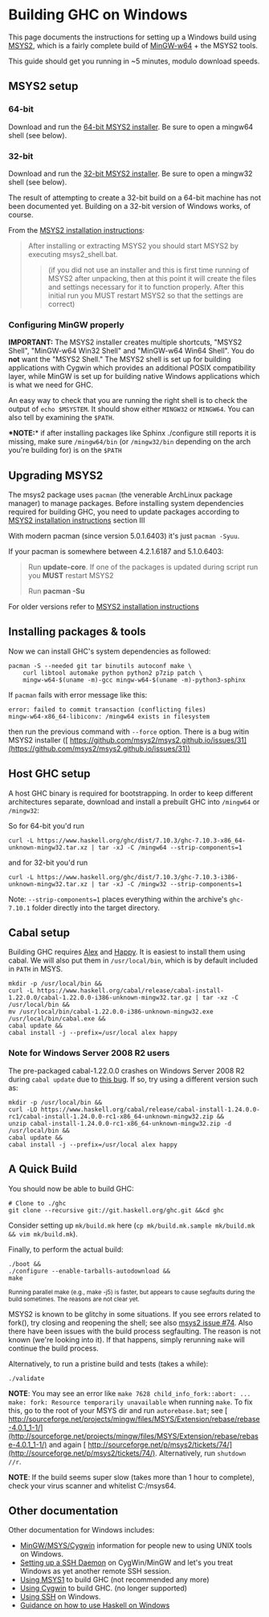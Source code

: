 # Building GHC on Windows


This page documents the instructions for setting up a Windows build using [ MSYS2](http://sourceforge.net/projects/msys2/), which is a fairly complete build of [ MinGW-w64](http://mingw-w64.org/) + the MSYS2 tools.


This guide should get you running in \~5 minutes, modulo download speeds.

## MSYS2 setup

### 64-bit


Download and run the [ 64-bit MSYS2 installer](http://sourceforge.net/projects/msys2/files/latest/download). Be sure to open a mingw64 shell (see below).

### 32-bit


Download and run the [ 32-bit MSYS2 installer](http://sourceforge.net/projects/msys2/files/Base/i686/). Be sure to open a mingw32 shell (see below).


The result of attempting to create a 32-bit build on a 64-bit machine has not been documented yet. Building on a 32-bit version of Windows works, of course.


From the [ MSYS2 installation instructions](http://sourceforge.net/p/msys2/wiki/MSYS2%20installation/):

>
> After installing or extracting MSYS2 you should start MSYS2 by executing msys2_shell.bat.
>
> >
> > (if you did not use an installer and this is first time running of MSYS2 after unpacking, then at this point it will create the files and settings necessary for it to function properly. After this initial run you MUST restart MSYS2 so that the settings are correct)

### Configuring MinGW properly

**IMPORTANT:** The MSYS2 installer creates multiple shortcuts, "MSYS2 Shell", "MinGW-w64 Win32 Shell" and "MinGW-w64 Win64 Shell". You do **not** want the "MSYS2 Shell." The MSYS2 shell is set up for building applications with Cygwin which provides an additional POSIX compatibility layer, while MinGW is set up for building native Windows applications which is what we need for GHC.


An easy way to check that you are running the right shell is to check the output of `echo $MSYSTEM`. It should show either `MINGW32` or `MINGW64`. You can also tell by examining the `$PATH`.

**\*NOTE:**\* if after installing packages like Sphinx ./configure still reports it is missing, make sure `/mingw64/bin` (or `/mingw32/bin` depending on the arch you're building for)  is on the `$PATH`

## Upgrading MSYS2


The msys2 package uses `pacman` (the venerable ArchLinux package manager) to manage packages. Before installing system dependencies required for building GHC, you need to update packages according to [ MSYS2 installation instructions](http://sourceforge.net/p/msys2/wiki/MSYS2%20installation/) section III


With modern pacman (since version 5.0.1.6403) it's just `pacman -Syuu`. 


If your pacman is somewhere between 4.2.1.6187 and 5.1.0.6403:

>
> Run **update-core**. If one of the packages is updated during script run you **MUST** restart MSYS2
>
>
> Run **pacman -Su**


For older versions refer to [ MSYS2 installation instructions](http://sourceforge.net/p/msys2/wiki/MSYS2%20installation/)

## Installing packages & tools


Now we can install GHC's system dependencies as followed:

```
pacman -S --needed git tar binutils autoconf make \
    curl libtool automake python python2 p7zip patch \
    mingw-w64-$(uname -m)-gcc mingw-w64-$(uname -m)-python3-sphinx
```


If `pacman` fails with error message like this:

```wiki
error: failed to commit transaction (conflicting files)
mingw-w64-x86_64-libiconv: /mingw64 exists in filesystem
```


then run the previous command with `--force` option. There is a bug witin MSYS2 installer ([ https://github.com/msys2/msys2.github.io/issues/31](https://github.com/msys2/msys2.github.io/issues/31))

## Host GHC setup


A host GHC binary is required for bootstrapping. In order to keep different architectures separate, download and install a prebuilt GHC into `/mingw64` or `/mingw32`:


So for 64-bit you'd run

```
curl -L https://www.haskell.org/ghc/dist/7.10.3/ghc-7.10.3-x86_64-unknown-mingw32.tar.xz | tar -xJ -C /mingw64 --strip-components=1
```


and for 32-bit you'd run

```
curl -L https://www.haskell.org/ghc/dist/7.10.3/ghc-7.10.3-i386-unknown-mingw32.tar.xz | tar -xJ -C /mingw32 --strip-components=1
```


Note: `--strip-components=1` places everything within the archive's `ghc-7.10.1` folder directly into the target directory.

## Cabal setup


Building GHC requires [ Alex](http://www.haskell.org/alex/) and [ Happy](http://www.haskell.org/happy/). It is easiest to install them using cabal. We will also put them in `/usr/local/bin`, which is by default included in `PATH` in MSYS.

```
mkdir -p /usr/local/bin &&
curl -L https://www.haskell.org/cabal/release/cabal-install-1.22.0.0/cabal-1.22.0.0-i386-unknown-mingw32.tar.gz | tar -xz -C /usr/local/bin &&
mv /usr/local/bin/cabal-1.22.0.0-i386-unknown-mingw32.exe /usr/local/bin/cabal.exe &&
cabal update &&
cabal install -j --prefix=/usr/local alex happy
```

### Note for Windows Server 2008 R2 users


The pre-packaged cabal-1.22.0.0 crashes on Windows Server 2008 R2 during `cabal update` due to [ this bug](https://github.com/haskell/cabal/issues/2331).  If so, try using a different version such as:

```
mkdir -p /usr/local/bin &&
curl -LO https://www.haskell.org/cabal/release/cabal-install-1.24.0.0-rc1/cabal-install-1.24.0.0-rc1-x86_64-unknown-mingw32.zip &&
unzip cabal-install-1.24.0.0-rc1-x86_64-unknown-mingw32.zip -d /usr/local/bin &&
cabal update &&
cabal install -j --prefix=/usr/local alex happy
```

## A Quick Build


You should now be able to build GHC:

```
# Clone to ./ghc
git clone --recursive git://git.haskell.org/ghc.git &&cd ghc
```


Consider setting up `mk/build.mk` here (`cp mk/build.mk.sample mk/build.mk && vim mk/build.mk`).


Finally, to perform the actual build:

```
./boot &&
./configure --enable-tarballs-autodownload &&
make
```

<sub>Running parallel make (e.g., make -j5) is faster, but appears to cause segfaults during the build sometimes. The reasons are not clear yet.</sub>


MSYS2 is known to be glitchy in some situations. If you see errors related to fork(), try closing and reopening the shell; see also [ msys2 issue \#74](http://sourceforge.net/p/msys2/tickets/74/). Also there have been issues with the build process segfaulting. The reason is not known (we're looking into it). If that happens, simply rerunning `make` will continue the build process.


Alternatively, to run a pristine build and tests (takes a while):

```
./validate
```

**NOTE**: You may see an error like `make 7628 child_info_fork::abort: ... make: fork: Resource temporarily unavailable` when running `make`. To fix this, go to the root of your MSYS dir and run `autorebase.bat`; see [ http://sourceforge.net/projects/mingw/files/MSYS/Extension/rebase/rebase-4.0.1_1-1/](http://sourceforge.net/projects/mingw/files/MSYS/Extension/rebase/rebase-4.0.1_1-1/) and again [ http://sourceforge.net/p/msys2/tickets/74/](http://sourceforge.net/p/msys2/tickets/74/). Alternatively, run `shutdown //r`.

**NOTE**: If the build seems super slow (takes more than 1 hour to complete), check your virus scanner and whitelist C:/msys64.

## Other documentation


Other documentation for Windows includes:

- [MinGW/MSYS/Cygwin](building/platforms/windows) information for people new to using UNIX tools on Windows.
- [Setting up a SSH Daemon](building/windows/sshd) on CygWin/MinGW and let's you treat Windows as yet another remote SSH session.
- [Using MSYS1](building/preparation/windows/msy-s1) to build GHC (not recommended any more)
- [Using Cygwin](building/windows/cygwin) to build GHC. (no longer supported)
- [Using SSH](building/windows/ssh) on Windows.
- [ Guidance on how to use Haskell on Windows](http://www.haskell.org/haskellwiki/Windows)